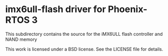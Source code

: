 # imx6ull-flash driver for Phoenix-RTOS 3
This subdirectory contains the source for the iMX6ULL flash controller and NAND memory

This work is licensed under a BSD license. See the LICENSE file for details.
